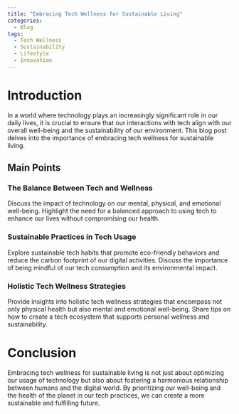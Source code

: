 ```yaml
---
title: "Embracing Tech Wellness for Sustainable Living"
categories:
  - Blog
tags:
  - Tech Wellness
  - Sustainability
  - Lifestyle
  - Innovation
---
```


# Introduction
In a world where technology plays an increasingly significant role in our daily lives, it is crucial to ensure that our interactions with tech align with our overall well-being and the sustainability of our environment. This blog post delves into the importance of embracing tech wellness for sustainable living.

## Main Points
### The Balance Between Tech and Wellness
Discuss the impact of technology on our mental, physical, and emotional well-being. Highlight the need for a balanced approach to using tech to enhance our lives without compromising our health.

### Sustainable Practices in Tech Usage
Explore sustainable tech habits that promote eco-friendly behaviors and reduce the carbon footprint of our digital activities. Discuss the importance of being mindful of our tech consumption and its environmental impact.

### Holistic Tech Wellness Strategies
Provide insights into holistic tech wellness strategies that encompass not only physical health but also mental and emotional well-being. Share tips on how to create a tech ecosystem that supports personal wellness and sustainability.

# Conclusion
Embracing tech wellness for sustainable living is not just about optimizing our usage of technology but also about fostering a harmonious relationship between humans and the digital world. By prioritizing our well-being and the health of the planet in our tech practices, we can create a more sustainable and fulfilling future.